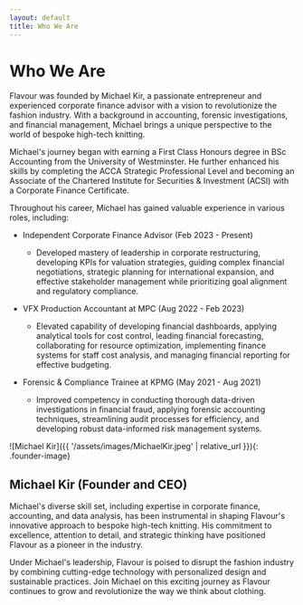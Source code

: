 ```yaml
---
layout: default
title: Who We Are
---
```


# Who We Are

Flavour was founded by Michael Kir, a passionate entrepreneur and experienced corporate finance advisor with a vision to revolutionize the fashion industry. With a background in accounting, forensic investigations, and financial management, Michael brings a unique perspective to the world of bespoke high-tech knitting.

Michael's journey began with earning a First Class Honours degree in BSc Accounting from the University of Westminster. He further enhanced his skills by completing the ACCA Strategic Professional Level and becoming an Associate of the Chartered Institute for Securities & Investment (ACSI) with a Corporate Finance Certificate.

Throughout his career, Michael has gained valuable experience in various roles, including:

- Independent Corporate Finance Advisor (Feb 2023 - Present)
  - Developed mastery of leadership in corporate restructuring, developing KPIs for valuation strategies, guiding complex financial negotiations, strategic planning for international expansion, and effective stakeholder management while prioritizing goal alignment and regulatory compliance.

- VFX Production Accountant at MPC (Aug 2022 - Feb 2023)
  - Elevated capability of developing financial dashboards, applying analytical tools for cost control, leading financial forecasting, collaborating for resource optimization, implementing finance systems for staff cost analysis, and managing financial reporting for effective budgeting.

- Forensic & Compliance Trainee at KPMG (May 2021 - Aug 2021)
  - Improved competency in conducting thorough data-driven investigations in financial fraud, applying forensic accounting techniques, streamlining audit processes for efficiency, and developing robust data-informed risk management systems.


![Michael Kir]({{ '/assets/images/MichaelKir.jpeg' | relative_url }}){: .founder-image}
 ## Michael Kir (Founder and CEO)

Michael's diverse skill set, including expertise in corporate finance, accounting, and data analysis, has been instrumental in shaping Flavour's innovative approach to bespoke high-tech knitting. His commitment to excellence, attention to detail, and strategic thinking have positioned Flavour as a pioneer in the industry.

Under Michael's leadership, Flavour is poised to disrupt the fashion industry by combining cutting-edge technology with personalized design and sustainable practices. Join Michael on this exciting journey as Flavour continues to grow and revolutionize the way we think about clothing.
